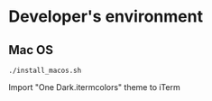 # Developer's environment
## Mac OS
```
./install_macos.sh
```

Import "One Dark.itermcolors" theme to iTerm